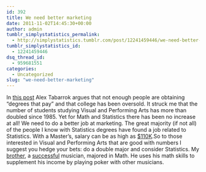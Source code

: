 ```yaml
---
id: 392
title: We need better marketing
date: 2011-11-02T14:45:30+00:00
author: admin
tumblr_simplystatistics_permalink:
  - http://simplystatistics.tumblr.com/post/12241459446/we-need-better-marketing
tumblr_simplystatistics_id:
  - 12241459446
dsq_thread_id:
  - 959681551
categories:
  - Uncategorized
slug: "we-need-better-marketing"
---
```

In <a href="http://marginalrevolution.com/marginalrevolution/2011/11/college-has-been-oversold.html" target="_blank">this post</a> Alex Tabarrok argues that not enough people are obtaining &#8220;degrees that pay&#8221; and that college has been oversold. It struck me that the number of students studying Visual and Performing Arts has more than doubled since 1985. Yet for Math and Statistics there has been no increase at all! We need to do a better job at marketing. The great majority (if not all) of the people I know with Statistics degrees have found a job related to Statistics. With a Master&#8217;s, salary can be as high as <a href="http://www.payscale.com/research/US/Degree=Master_of_Science_(MS),_Statistics/Salary" target="_blank">$110K</a>.So to those interested in Visual and Performing Arts that are good with numbers I suggest you hedge your bets: do a double major and consider Statistics. My <a href="https://www.facebook.com/group.php?gid=5049582229" target="_blank">brother</a>, a <a href="http://www.youtube.com/watch?v=yx_sPV04Img" target="_blank">successful</a> musician, majored in Math. He uses his math skills to supplement his income by playing poker with other musicians.
